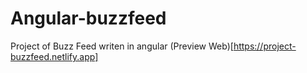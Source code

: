 # Angular-buzzfeed
Project of Buzz Feed writen in angular
(Preview Web)[https://project-buzzfeed.netlify.app]
